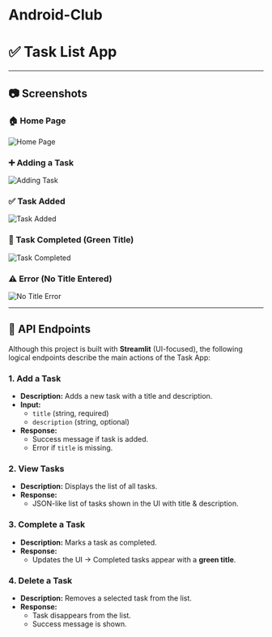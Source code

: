 # Android-Club  

# ✅ Task List App  

---

## 📷 Screenshots  

### 🏠 Home Page  
![Home Page](screenshots/Task_App%20home%20page.png)  

### ➕ Adding a Task  
![Adding Task](screenshots/Adding%20task.png)  

### ✅ Task Added  
![Task Added](screenshots/Task%20Added.png)  

### 🎯 Task Completed (Green Title)  
![Task Completed](screenshots/Task%20completion%20(Green%20Title).png)  

### ⚠️ Error (No Title Entered)  
![No Title Error](screenshots/NoTitle%20Error.png)  


---

## 📡 API Endpoints

Although this project is built with **Streamlit** (UI-focused), the following logical endpoints describe the main actions of the Task App:

### 1. Add a Task
- **Description:** Adds a new task with a title and description.  
- **Input:**  
  - `title` (string, required)  
  - `description` (string, optional)  
- **Response:**  
  - Success message if task is added.  
  - Error if `title` is missing.

### 2. View Tasks
- **Description:** Displays the list of all tasks.  
- **Response:**  
  - JSON-like list of tasks shown in the UI with title & description.

### 3. Complete a Task
- **Description:** Marks a task as completed.  
- **Response:**  
  - Updates the UI → Completed tasks appear with a **green title**.

### 4. Delete a Task
- **Description:** Removes a selected task from the list.  
- **Response:**  
  - Task disappears from the list.  
  - Success message is shown.
